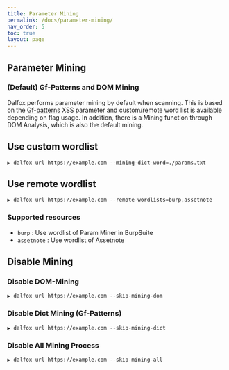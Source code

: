```yaml
---
title: Parameter Mining
permalink: /docs/parameter-mining/
nav_order: 5
toc: true
layout: page
---
```


## Parameter Mining
### (Default) Gf-Patterns and DOM Mining 
Dalfox performs parameter mining by default when scanning. This is based on the [Gf-patterns](https://github.com/1ndianl33t/Gf-Patterns) XSS parameter and custom/remote word list is available depending on flag usage. In addition, there is a Mining function through DOM Analysis, which is also the default mining.

## Use custom wordlist
```
▶ dalfox url https://example.com --mining-dict-word=./params.txt
```

## Use remote wordlist
```
▶ dalfox url https://example.com --remote-wordlists=burp,assetnote
```

### Supported resources
* `burp` : Use wordlist of Param Miner in BurpSuite
* `assetnote` : Use wordlist of Assetnote

## Disable Mining
### Disable DOM-Mining
```
▶ dalfox url https://example.com --skip-mining-dom
```
### Disable Dict Mining (Gf-Patterns)
```
▶ dalfox url https://example.com --skip-mining-dict
```
### Disable All Mining Process
```
▶ dalfox url https://example.com --skip-mining-all
```
